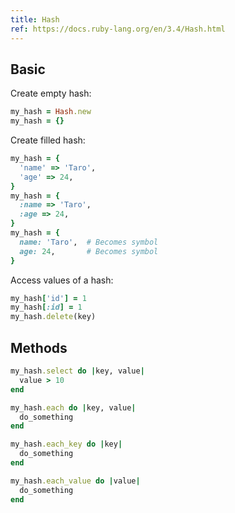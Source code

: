 ```yaml
---
title: Hash
ref: https://docs.ruby-lang.org/en/3.4/Hash.html
---
```


## Basic

Create empty hash:

```ruby
my_hash = Hash.new
my_hash = {}
```

Create filled hash:

```ruby
my_hash = {
  'name' => 'Taro',
  'age' => 24,
}
my_hash = {
  :name => 'Taro',
  :age => 24,
}
my_hash = {
  name: 'Taro',  # Becomes symbol
  age: 24,       # Becomes symbol
}
```

Access values of a hash:

```ruby
my_hash['id'] = 1
my_hash[:id] = 1
my_hash.delete(key)
```

## Methods

```ruby
my_hash.select do |key, value|
  value > 10
end

my_hash.each do |key, value|
  do_something
end

my_hash.each_key do |key|
  do_something
end

my_hash.each_value do |value|
  do_something
end
```

